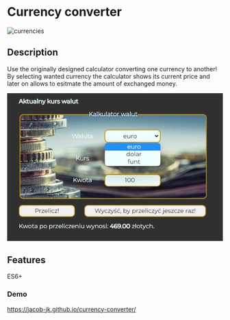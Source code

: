 # Currency converter

![currencies](https://cdn.dribbble.com/users/71374/screenshots/4724235/coins.gif)

## Description

Use the originally designed calculator converting one currency to another! By selecting wanted currency the calculator shows its current price and later on allows to esitmate the amount of exchanged money.

![app](screenshot.png)

## Features

ES6+

### Demo 

https://jacob-jk.github.io/currency-converter/
